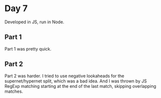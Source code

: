 # Day 7

Developed in JS, run in Node.

## Part 1

Part 1 was pretty quick.

## Part 2

Part 2 was harder. I tried to use negative lookaheads for the supernet/hypernet split, which was a bad idea. And I was thrown by JS RegExp matching starting at the end of the last match, skipping overlapping matches.